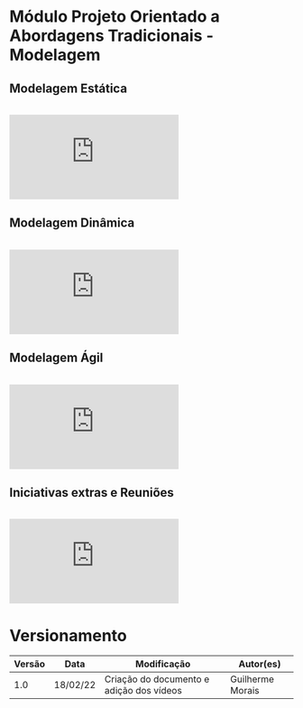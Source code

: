 # Módulo Projeto Orientado a Abordagens Tradicionais - Modelagem

## Modelagem Estática

<br/>
<iframe class="release-video" src="https://www.youtube.com/embed/oxusPLq8VHQ" title="YouTube video player" frameborder="0" allow="accelerometer; autoplay; clipboard-write; encrypted-media; gyroscope; picture-in-picture" allowfullscreen></iframe>
<br/>

## Modelagem Dinâmica

<br/>
<iframe class="release-video" src="https://www.youtube.com/embed/f45Bx3hbbCM" title="YouTube video player" frameborder="0" allow="accelerometer; autoplay; clipboard-write; encrypted-media; gyroscope; picture-in-picture" allowfullscreen></iframe>
<br/>

## Modelagem Ágil

<br/>
<iframe class="release-video" src="https://www.youtube.com/embed/NrrG9FC6HvE" title="YouTube video player" frameborder="0" allow="accelerometer; autoplay; clipboard-write; encrypted-media; gyroscope; picture-in-picture" allowfullscreen></iframe>
<br/>

## Iniciativas extras e Reuniões

<br/>
<iframe class="release-video" src="https://www.youtube.com/embed/4xZfjb-JQ7o" title="YouTube video player" frameborder="0" allow="accelerometer; autoplay; clipboard-write; encrypted-media; gyroscope; picture-in-picture" allowfullscreen></iframe>
<br/>

# Versionamento

Versão | Data | Modificação | Autor(es) |
|--|--|--|--|
| 1.0 | 18/02/22 | Criação do documento e adição dos vídeos | Guilherme Morais |